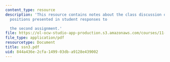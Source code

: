```yaml
---
content_type: resource
description: 'This resource contains notes about the class discussion on the theoretical
  positions presented in student responses to

  the second assignment.'
file: https://ol-ocw-studio-app-production.s3.amazonaws.com/courses/11-329-social-theory-and-the-city-fall-2005/844a436e2cfa149903dba9128e439002_ssn3.pdf
file_type: application/pdf
resourcetype: Document
title: ssn3.pdf
uid: 844a436e-2cfa-1499-03db-a9128e439002
---
```

